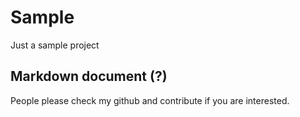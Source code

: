# Sample

Just a sample project

## Markdown document (?)
People please check my github and contribute if you are interested.